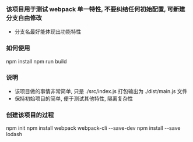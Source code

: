### 该项目用于测试 webpack 单一特性, 不要纠结任何初始配置, 可新建分支自由修改
- 分支名最好能体现出功能特性

### 如何使用
npm install
npm run build

### 说明
- 该项目做的事情非常简单, 只是 ./src/index.js 打包输出为 ./dist/main.js 文件
- 保持初始项目的简单, 便于测试其他特性, 隔离复杂性

### 创建该项目的过程
npm init
npm install webpack webpack-cli --save-dev
npm install --save lodash